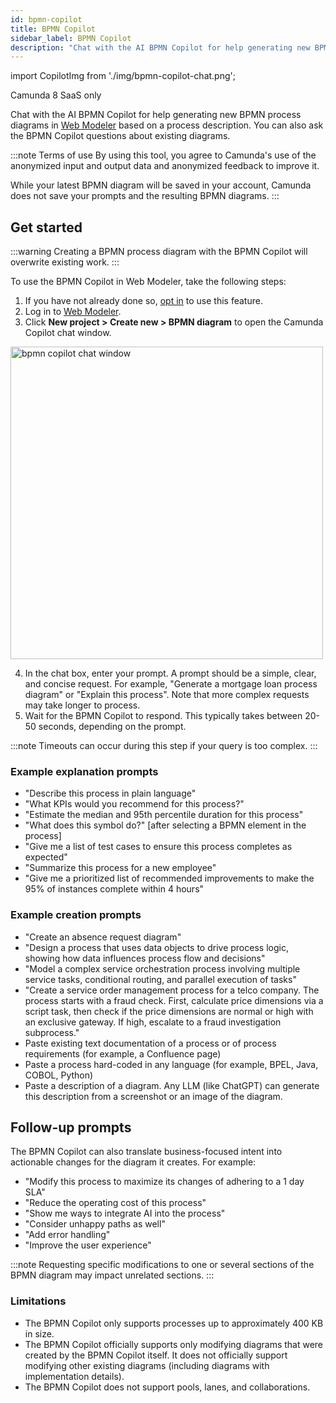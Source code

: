 ```yaml
---
id: bpmn-copilot
title: BPMN Copilot
sidebar_label: BPMN Copilot
description: "Chat with the AI BPMN Copilot for help generating new BPMN process diagrams in Web Modeler based on a process description."
---
```


import CopilotImg from './img/bpmn-copilot-chat.png';

<span class="badge badge--cloud">Camunda 8 SaaS only</span>

Chat with the AI BPMN Copilot for help generating new BPMN process diagrams in [Web Modeler](/components/modeler/web-modeler/launch-web-modeler.md) based on a process description. You can also ask the BPMN Copilot questions about existing diagrams.

:::note Terms of use
By using this tool, you agree to Camunda's use of the anonymized input and output data and anonymized feedback to improve it.

While your latest BPMN diagram will be saved in your account, Camunda does not save your prompts and the resulting BPMN diagrams.
:::

## Get started

:::warning
Creating a BPMN process diagram with the BPMN Copilot will overwrite existing work.
:::

To use the BPMN Copilot in Web Modeler, take the following steps:

1. If you have not already done so, [opt in](/components/console/manage-organization/enable-alpha-features.md#enable-ai-powered-features) to use this feature.
2. Log in to [Web Modeler](/components/modeler/web-modeler/launch-web-modeler.md).
3. Click **New project > Create new > BPMN diagram** to open the Camunda Copilot chat window.

<img src={CopilotImg} alt="bpmn copilot chat window" width="500px" />

4. In the chat box, enter your prompt. A prompt should be a simple, clear, and concise request. For example, "Generate a mortgage loan process diagram" or "Explain this process". Note that more complex requests may take longer to process.
5. Wait for the BPMN Copilot to respond. This typically takes between 20-50 seconds, depending on the prompt.

:::note
Timeouts can occur during this step if your query is too complex.
:::

### Example explanation prompts

- "Describe this process in plain language"
- "What KPIs would you recommend for this process?"
- "Estimate the median and 95th percentile duration for this process"
- "What does this symbol do?" [after selecting a BPMN element in the process]
- "Give me a list of test cases to ensure this process completes as expected"
- "Summarize this process for a new employee"
- "Give me a prioritized list of recommended improvements to make the 95% of instances complete within 4 hours"

### Example creation prompts

- "Create an absence request diagram"
- "Design a process that uses data objects to drive process logic, showing how data influences process flow and decisions"
- "Model a complex service orchestration process involving multiple service tasks, conditional routing, and parallel execution of tasks"
- "Create a service order management process for a telco company. The process starts with a fraud check. First, calculate price dimensions via a script task, then check if the price dimensions are normal or high with an exclusive gateway. If high, escalate to a fraud investigation subprocess."
- Paste existing text documentation of a process or of process requirements (for example, a Confluence page)
- Paste a process hard-coded in any language (for example, BPEL, Java, COBOL, Python)
- Paste a description of a diagram. Any LLM (like ChatGPT) can generate this description from a screenshot or an image of the diagram.

## Follow-up prompts

The BPMN Copilot can also translate business-focused intent into actionable changes for the diagram it creates. For example:

- "Modify this process to maximize its changes of adhering to a 1 day SLA"
- "Reduce the operating cost of this process"
- "Show me ways to integrate AI into the process"
- "Consider unhappy paths as well"
- "Add error handling"
- "Improve the user experience"

:::note
Requesting specific modifications to one or several sections of the BPMN diagram may impact unrelated sections.
:::

### Limitations

- The BPMN Copilot only supports processes up to approximately 400 KB in size.
- The BPMN Copilot officially supports only modifying diagrams that were created by the BPMN Copilot itself. It does not officially support modifying other existing diagrams (including diagrams with implementation details).
- The BPMN Copilot does not support pools, lanes, and collaborations.
